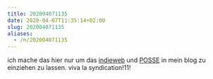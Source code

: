 ```yaml
---
title: 202004071135
date: 2020-04-07T11:35:14+02:00
slug: 202004071135
aliases:
  - /n/202004071135
---
```


ich mache das hier nur um das [indieweb](https://indieweb.org/) und [POSSE](https://indieweb.org/POSSE) in mein blog zu einziehen zu lassen. viva la syndication!11!
